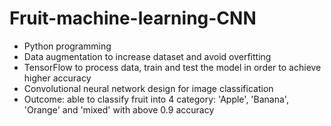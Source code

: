 # Fruit-machine-learning-CNN
- Python programming
- Data augmentation to increase dataset and avoid overfitting
- TensorFlow to process data, train and test the model in order to achieve higher accuracy
- Convolutional neural network design for image classification
- Outcome: able to classify fruit into 4 category: 'Apple', 'Banana', 'Orange' and 'mixed' with above 0.9 accuracy
